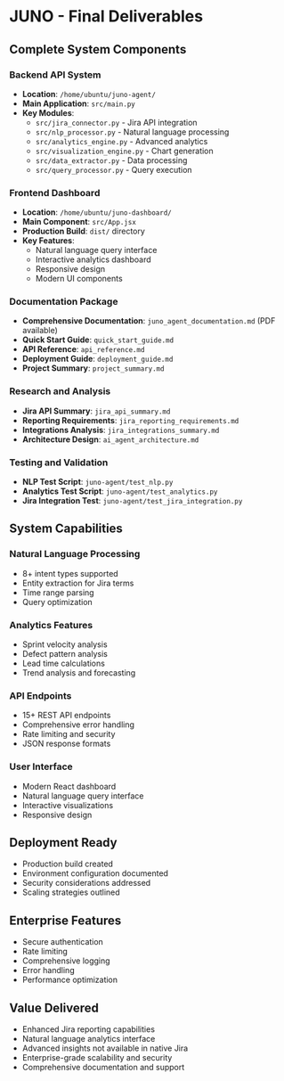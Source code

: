 # JUNO - Final Deliverables

## Complete System Components

### Backend API System
- **Location**: `/home/ubuntu/juno-agent/`
- **Main Application**: `src/main.py`
- **Key Modules**:
  - `src/jira_connector.py` - Jira API integration
  - `src/nlp_processor.py` - Natural language processing
  - `src/analytics_engine.py` - Advanced analytics
  - `src/visualization_engine.py` - Chart generation
  - `src/data_extractor.py` - Data processing
  - `src/query_processor.py` - Query execution

### Frontend Dashboard
- **Location**: `/home/ubuntu/juno-dashboard/`
- **Main Component**: `src/App.jsx`
- **Production Build**: `dist/` directory
- **Key Features**:
  - Natural language query interface
  - Interactive analytics dashboard
  - Responsive design
  - Modern UI components

### Documentation Package
- **Comprehensive Documentation**: `juno_agent_documentation.md` (PDF available)
- **Quick Start Guide**: `quick_start_guide.md`
- **API Reference**: `api_reference.md`
- **Deployment Guide**: `deployment_guide.md`
- **Project Summary**: `project_summary.md`

### Research and Analysis
- **Jira API Summary**: `jira_api_summary.md`
- **Reporting Requirements**: `jira_reporting_requirements.md`
- **Integrations Analysis**: `jira_integrations_summary.md`
- **Architecture Design**: `ai_agent_architecture.md`

### Testing and Validation
- **NLP Test Script**: `juno-agent/test_nlp.py`
- **Analytics Test Script**: `juno-agent/test_analytics.py`
- **Jira Integration Test**: `juno-agent/test_jira_integration.py`

## System Capabilities

### Natural Language Processing
- 8+ intent types supported
- Entity extraction for Jira terms
- Time range parsing
- Query optimization

### Analytics Features
- Sprint velocity analysis
- Defect pattern analysis
- Lead time calculations
- Trend analysis and forecasting

### API Endpoints
- 15+ REST API endpoints
- Comprehensive error handling
- Rate limiting and security
- JSON response formats

### User Interface
- Modern React dashboard
- Natural language query interface
- Interactive visualizations
- Responsive design

## Deployment Ready
- Production build created
- Environment configuration documented
- Security considerations addressed
- Scaling strategies outlined

## Enterprise Features
- Secure authentication
- Rate limiting
- Comprehensive logging
- Error handling
- Performance optimization

## Value Delivered
- Enhanced Jira reporting capabilities
- Natural language analytics interface
- Advanced insights not available in native Jira
- Enterprise-grade scalability and security
- Comprehensive documentation and support

